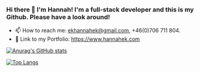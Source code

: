 ### Hi there 👋 I'm Hannah! I'm a full-stack developer and this is my Github. Please have a look around!

- 📫 How to reach me: ekhannahek@gmail.com, +46(0)706 711 804. 
- :notebook_with_decorative_cover: Link to my Portfolio: https://www.hannahek.com

[![Anurag's GitHub stats](https://github-readme-stats.vercel.app/api?username=Nahnahke)](https://github.com/anuraghazra/github-readme-stats)

[![Top Langs](https://github-readme-stats.vercel.app/api/top-langs/?username=Nahnahke)](https://github.com/anuraghazra/github-readme-stats)
